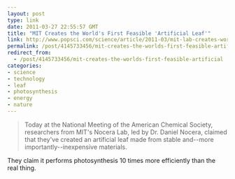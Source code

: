 ```yaml
---
layout: post
type: link
date: 2011-03-27 22:55:57 GMT
title: "MIT Creates the World's First Feasible 'Artificial Leaf'"
link: http://www.popsci.com/science/article/2011-03/mit-lab-creates-worlds-first-practical-artificial-leaf
permalink: /post/4145733456/mit-creates-the-worlds-first-feasible-artificial
redirect_from: 
  - /post/4145733456/mit-creates-the-worlds-first-feasible-artificial
categories:
- science
- technology
- leaf
- photosynthesis
- energy
- nature
---
```

<blockquote>Today at the National Meeting of the American Chemical Society, researchers from MIT's Nocera Lab, led by Dr. Daniel Nocera, claimed that they've created an artificial leaf made from stable and--more importantly--inexpensive materials.</blockquote>
They claim it performs photosynthesis 10 times more efficiently than the real thing.